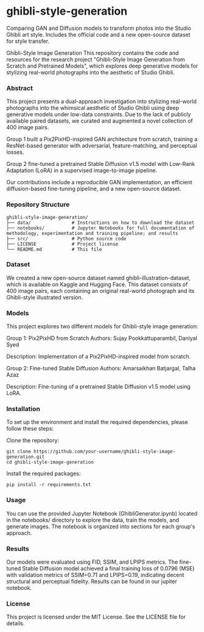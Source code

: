 # ghibli-style-generation
Comparing GAN and Diffusion models to transform photos into the Studio Ghibli art style. Includes the official code and a new open-source dataset for style transfer.

Ghibli-Style Image Generation
This repository contains the code and resources for the research project "Ghibli-Style Image Generation from Scratch and Pretrained Models", which explores deep generative models for stylizing real-world photographs into the aesthetic of Studio Ghibli.

### Abstract

This project presents a dual-approach investigation into stylizing real-world photographs into the whimsical aesthetic of Studio Ghibli using deep generative models under low-data constraints. Due to the lack of publicly available paired datasets, we curated and augmented a novel collection of 400 image pairs.

Group 1 built a Pix2PixHD-inspired GAN architecture from scratch, training a ResNet-based generator with adversarial, feature-matching, and perceptual losses.

Group 2 fine-tuned a pretrained Stable Diffusion v1.5 model with Low-Rank Adaptation (LoRA) in a supervised image-to-image pipeline.

Our contributions include a reproducible GAN implementation, an efficient diffusion-based fine-tuning pipeline, and a new open-source dataset.

### Repository Structure
```
ghibli-style-image-generation/
├── data/               # Instructions on how to download the dataset
├── notebooks/          # Jupyter Notebooks for full documentation of methodology, experimentation and training pipeline; and results
├── src/                # Python source code
├── LICENSE             # Project license
└── README.md           # This file
```

### Dataset

We created a new open-source dataset named ghibli-illustration-dataset, which is available on Kaggle and Hugging Face. This dataset consists of 400 image pairs, each containing an original real-world photograph and its Ghibli-style illustrated version.

### Models
This project explores two different models for Ghibli-style image generation:

Group 1: Pix2PixHD from Scratch
Authors: Sujay Pookkattuparambil, Daniyal Syed

Description: Implementation of a Pix2PixHD-inspired model from scratch.

Group 2: Fine-tuned Stable Diffusion
Authors: Amarsaikhan Batjargal, Talha Azaz

Description: Fine-tuning of a pretrained Stable Diffusion v1.5 model using LoRA.

### Installation
To set up the environment and install the required dependencies, please follow these steps:

Clone the repository:
```
git clone https://github.com/your-username/ghibli-style-image-generation.git
cd ghibli-style-image-generation
```

Install the required packages:
```
pip install -r requirements.txt
```

### Usage
You can use the provided Jupyter Notebook (GhibliGenerator.ipynb) located in the notebooks/ directory to explore the data, train the models, and generate images. The notebook is organized into sections for each group's approach.

### Results
Our models were evaluated using FID, SSIM, and LPIPS metrics. The fine-tuned Stable Diffusion model achieved a final training loss of 0.0796 (MSE) with validation metrics of SSIM=0.71 and LPIPS=0.19, indicating decent structural and perceptual fidelity. Results can be found in our jupiter notebook.

### License
This project is licensed under the MIT License. See the LICENSE file for details.
